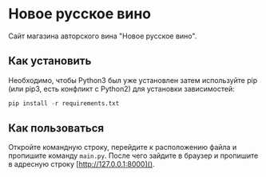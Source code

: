 # Новое русское вино
Сайт магазина авторского вина "Новое русское вино".
 
 ## Как установить
 Необходимо, чтобы Python3 был уже установлен затем используйте pip (или pip3, есть конфликт с Python2) для установки зависимостей:
``` python
pip install -r requirements.txt
 ```
 
## Как пользоваться
Откройте командную строку, перейдите к расположению файла и пропишите команду ```main.py```. После чего зайдите в браузер и пропишите в адресную строку [http://127.0.0.1:8000]().

